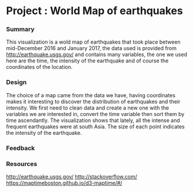                                                  
# Project : World Map of earthquakes 

### Summary 

This visualization is a wold map of earthquakes that took place between mid-December 2016 and January 2017, the data used is provided from http://earthquake.usgs.gov/ and contains many variables, the one we used here are the time, the intensity of the earthquake and of course the coordinates of the location. 

### Design

The choice of a map came from the data we have, having coordinates makes it interesting to discover the distribution of earthquakes and their intensity.
We first need to clean data and create a new one with the variables we are interested in, convert the time variable then sort them by time ascendantly. 
The visualization shows that lately, all the intense and frequent earthquakes were at south Asia. The size of each point indicates the intensity of the earthquake.

### Feedback 


### Resources
http://earthquake.usgs.gov/
http://stackoverflow.com/
https://maptimeboston.github.io/d3-maptime/#/
